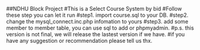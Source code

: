 ##NDHU Block Project
#This is a Select Course System by bid
#Follow these step you can let it run
#step1. import course.sql to your DB.
#step2. change the mysql_connect.inc.php infomation to yours
#step3. add some member to member table, you can use sql to add or phpmyadmin.
#p.s. this version is not final, we will release the lastest version if we have.
#if you have any suggestion or recommendation please tell us thx.
